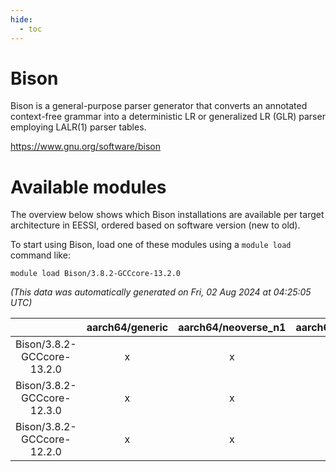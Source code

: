 ```yaml
---
hide:
  - toc
---
```


Bison
=====


Bison is a general-purpose parser generator that converts an annotated context-free grammar into a deterministic LR or generalized LR (GLR) parser employing LALR(1) parser tables.

https://www.gnu.org/software/bison
# Available modules


The overview below shows which Bison installations are available per target architecture in EESSI, ordered based on software version (new to old).

To start using Bison, load one of these modules using a `module load` command like:

```shell
module load Bison/3.8.2-GCCcore-13.2.0
```

*(This data was automatically generated on Fri, 02 Aug 2024 at 04:25:05 UTC)*  

| |aarch64/generic|aarch64/neoverse_n1|aarch64/neoverse_v1|x86_64/generic|x86_64/amd/zen2|x86_64/amd/zen3|x86_64/amd/zen4|x86_64/intel/haswell|x86_64/intel/skylake_avx512|
| :---: | :---: | :---: | :---: | :---: | :---: | :---: | :---: | :---: | :---: |
|Bison/3.8.2-GCCcore-13.2.0|x|x|x|x|x|x|x|x|x|
|Bison/3.8.2-GCCcore-12.3.0|x|x|x|x|x|x|x|x|x|
|Bison/3.8.2-GCCcore-12.2.0|x|x|x|x|x|x|-|x|x|
